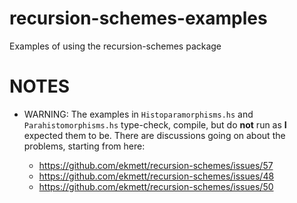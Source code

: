 # recursion-schemes-examples
Examples of using the recursion-schemes package

NOTES
=====

* WARNING: The examples in `Histoparamorphisms.hs` and `Parahistomorphisms.hs`
  type-check, compile, but do **not** run as **I** expected them to be.  There
  are discussions going on about the problems, starting from here:

  - https://github.com/ekmett/recursion-schemes/issues/57
  - https://github.com/ekmett/recursion-schemes/issues/48
  - https://github.com/ekmett/recursion-schemes/issues/50
